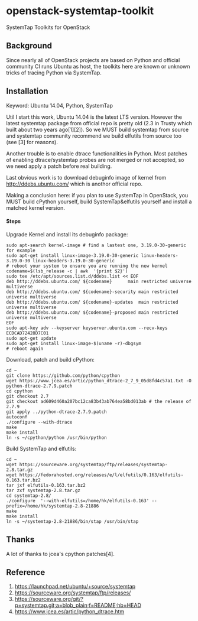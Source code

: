 # openstack-systemtap-toolkit
SystemTap Toolkits for OpenStack

## Background
Since nearly all of OpenStack projects are based on Python and official community CI runs Ubuntu as host, the toolkits here are known or unknown tricks of tracing Python via SystemTap.

## Installation
Keyword: Ubuntu 14.04, Python, SystemTap

Util I start this work, Ubuntu 14.04 is the latest LTS version. However the latest systemtap package from official repo is pretty old (2.3 in Trusty which built about two years ago[1][2]). So we MUST build systemtap from source and systemtap community recommend we build elfutils from source too (see [3] for reasons).

Another trouble is to enable dtrace functionalities in Python. Most patches of enabling dtrace/systemtap probes are not merged or not accepted, so we need apply a patch before real building.

Last obvious work is to download debuginfo image of kernel from http://ddebs.ubuntu.com/ which is anothor official repo.

Making a conclusion here: if you plan to use SystemTap in OpenStack, you MUST build cPython yourself, build SystemTap&elfutils yourself and install a matched kernel version.

#### Steps
Upgrade Kernel and install its debuginfo package:

    sudo apt-search kernel-image # find a lastest one, 3.19.0-30-generic for example
    sudo apt-get install linux-image-3.19.0-30-generic linux-headers-3.19.0-30 linux-headers-3.19.0-30-generic
    # reboot your system to ensure you are running the new kernel 
    codename=$(lsb_release -c | awk  '{print $2}')
    sudo tee /etc/apt/sources.list.d/ddebs.list << EOF
    deb http://ddebs.ubuntu.com/ ${codename}      main restricted universe multiverse
    deb http://ddebs.ubuntu.com/ ${codename}-security main restricted universe multiverse
    deb http://ddebs.ubuntu.com/ ${codename}-updates  main restricted universe multiverse
    deb http://ddebs.ubuntu.com/ ${codename}-proposed main restricted universe multiverse
    EOF
    sudo apt-key adv --keyserver keyserver.ubuntu.com --recv-keys ECDCAD72428D7C01
    sudo apt-get update
    sudo apt-get install linux-image-$(uname -r)-dbgsym
    # reboot again
    
Download, patch and build cPython:

    cd ~
    git clone https://github.com/python/cpython
    wget https://www.jcea.es/artic/python_dtrace-2_7_9_05d8fd4c57a1.txt -O python-dtrace-2.7.9.patch
    cd cpython
    git checkout 2.7
    git checkout ad609d460a207bc12ca83b43ab764ea58bd013ab # the release of 2.7.9
    git apply ../python-dtrace-2.7.9.patch
    autoconf
    ./configure --with-dtrace
    make
    make install
    ln -s ~/cpython/python /usr/bin/python
    
Build SystemTap and elfutils:

    cd ~
    wget https://sourceware.org/systemtap/ftp/releases/systemtap-2.8.tar.gz
    wget https://fedorahosted.org/releases/e/l/elfutils/0.163/elfutils-0.163.tar.bz2
    tar jxf elfutils-0.163.tar.bz2
    tar zxf systemtap-2.8.tar.gz 
    cd systemtap-2.8/
    ./configure  '--with-elfutils=/home/hk/elfutils-0.163' --prefix=/home/hk/systemtap-2.8-21886
    make
    make install
    ln -s ~/systemtap-2.8-21886/bin/stap /usr/bin/stap

## Thanks
A lot of thanks to jcea's cpython patches[4].

## Reference
1. https://launchpad.net/ubuntu/+source/systemtap
2. https://sourceware.org/systemtap/ftp/releases/
3. https://sourceware.org/git/?p=systemtap.git;a=blob_plain;f=README;hb=HEAD
4. https://www.jcea.es/artic/python_dtrace.htm


